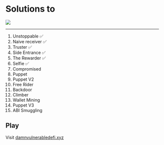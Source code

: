# Solutions to
![](cover.png)
______

1. Unstoppable ✅
2. Naive receiver ✅
3. Truster ✅
4. Side Entrance ✅
5. The Rewarder ✅
6. Selfie ✅
7. Compromised
8. Puppet
9. Puppet V2
10. Free Rider
11. Backdoor
12. Climber
13. Wallet Mining
14. Puppet V3
15. ABI Smuggling


## Play

Visit [damnvulnerabledefi.xyz](https://damnvulnerabledefi.xyz)

